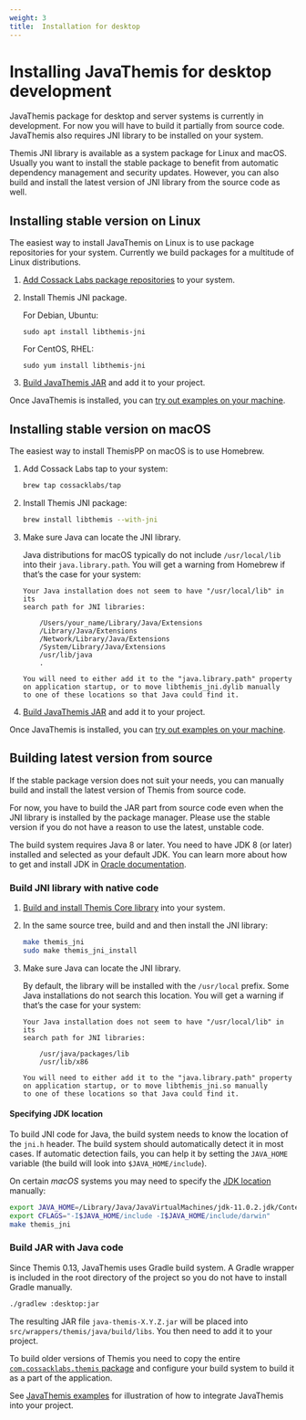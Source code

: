 ```yaml
---
weight: 3
title:  Installation for desktop
---
```


# Installing JavaThemis for desktop development

JavaThemis package for desktop and server systems is currently in development.
For now you will have to build it partially from source code.
JavaThemis also requires JNI library to be installed on your system.

Themis JNI library is available as a system package for Linux and macOS.
Usually you want to install the stable package to benefit from automatic dependency management and security updates.
However, you can also build and install the latest version of JNI library from the source code as well.

## Installing stable version on Linux

The easiest way to install JavaThemis on Linux is to use package repositories for your system.
Currently we build packages for a multitude of Linux distributions.

 1. [Add Cossack Labs package repositories](/themis/installation/installation-from-packages/) to your system.

 2. Install Themis JNI package.

    For Debian, Ubuntu:

    ```
    sudo apt install libthemis-jni
    ```

    For CentOS, RHEL:

    ```
    sudo yum install libthemis-jni
    ```

 3. [Build JavaThemis JAR](#build-jar-with-java-code) and add it to your project.

Once JavaThemis is installed, you can [try out examples on your machine](../examples/).

## Installing stable version on macOS

The easiest way to install ThemisPP on macOS is to use Homebrew.

 1. Add Cossack Labs tap to your system:

    ```bash
    brew tap cossacklabs/tap
    ```

 2. Install Themis JNI package:

    ```bash
    brew install libthemis --with-jni
    ```

 3. Make sure Java can locate the JNI library.

    Java distributions for macOS typically do not include `/usr/local/lib`
    into their `java.library.path`.
    You will get a warning from Homebrew if that’s the case for your system:

        Your Java installation does not seem to have "/usr/local/lib" in its
        search path for JNI libraries:

            /Users/your_name/Library/Java/Extensions
            /Library/Java/Extensions
            /Network/Library/Java/Extensions
            /System/Library/Java/Extensions
            /usr/lib/java
            .

        You will need to either add it to the "java.library.path" property
        on application startup, or to move libthemis_jni.dylib manually
        to one of these locations so that Java could find it.

 4. [Build JavaThemis JAR](#build-jar-with-java-code) and add it to your project.

Once JavaThemis is installed, you can [try out examples on your machine](../examples/).

## Building latest version from source

If the stable package version does not suit your needs,
you can manually build and install the latest version of Themis from source code.

For now, you have to build the JAR part from source code
even when the JNI library is installed by the package manager.
Please use the stable version if you do not have a reason to use the latest, unstable code.

The build system requires Java 8 or later.
You need to have JDK 8 (or later) installed and selected as your default JDK.
You can learn more about how to get and install JDK
in [Oracle documentation](https://docs.oracle.com/cd/E19182-01/820-7851/inst_cli_jdk_javahome_t/).

### Build JNI library with native code

 1. [Build and install Themis Core library](/themis/installation/installation-from-sources/)
    into your system.

 2. In the same source tree, build and and then install the JNI library:

    ```bash
    make themis_jni
    sudo make themis_jni_install
    ```

 3. Make sure Java can locate the JNI library.

    By default, the library will be installed with the `/usr/local` prefix.
    Some Java installations do not search this location.
    You will get a warning if that’s the case for your system:

        Your Java installation does not seem to have "/usr/local/lib" in its
        search path for JNI libraries:

            /usr/java/packages/lib
            /usr/lib/x86

        You will need to either add it to the "java.library.path" property
        on application startup, or to move libthemis_jni.so manually
        to one of these locations so that Java could find it.

#### Specifying JDK location

To build JNI code for Java, the build system needs to know the location of the `jni.h` header.
The build system should automatically detect it in most cases.
If automatic detection fails, you can help it by setting the `JAVA_HOME` variable
(the build will look into `$JAVA_HOME/include`).

On certain _macOS_ systems you may need to specify
the [JDK location](https://alvinalexander.com/java/mac-os-x-java_home-location) manually:

```bash
export JAVA_HOME=/Library/Java/JavaVirtualMachines/jdk-11.0.2.jdk/Contents/Home
export CFLAGS="-I$JAVA_HOME/include -I$JAVA_HOME/include/darwin"
make themis_jni
```

### Build JAR with Java code

Since Themis 0.13, JavaThemis uses Gradle build system.
A Gradle wrapper is included in the root directory of the project
so you do not have to install Gradle manually.

```bash
./gradlew :desktop:jar
```

The resulting JAR file `java-themis-X.Y.Z.jar` will be placed into `src/wrappers/themis/java/build/libs`.
You then need to add it to your project.

To build older versions of Themis
you need to copy the entire [`com.cossacklabs.themis` package](https://github.com/cossacklabs/themis/tree/master/src/wrappers/themis/java)
and configure your build system to build it as a part of the application.

See [JavaThemis examples](https://github.com/cossacklabs/themis-java-examples)
for illustration of how to integrate JavaThemis into your project.
